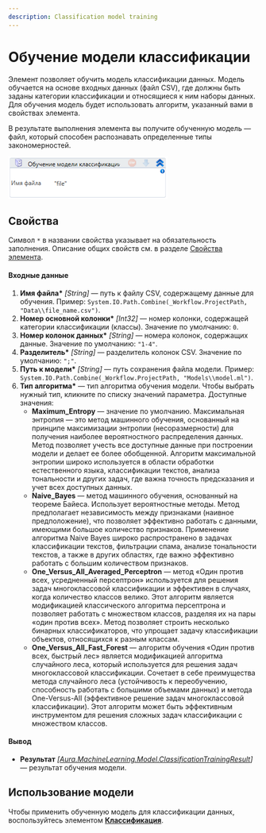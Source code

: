 ```yaml
---
description: Classification model training
---
```


# Обучение модели классификации

Элемент позволяет обучить модель классификации данных. Модель обучается на основе входных данных (файл CSV), где должны быть заданы категории классификации и относящиеся к ним наборы данных. Для обучения модель будет использовать алгоритм, указанный вами в свойствах элемента.

В результате выполнения элемента вы получите обученную модель — файл, который способен распознавать определенные типы закономерностей.

![](<../../../.gitbook/assets/image (181).png>)


## Свойства
Символ `*` в названии свойства указывает на обязательность заполнения. Описание общих свойств см. в разделе [Свойства элемента](https://docs.primo-rpa.ru/primo-rpa/primo-studio/process/elements#svoistva-elementa).

#### Входные данные

1. **Имя файла\*** *[String]* — путь к файлу CSV, содержащему данные для обучения. Пример: `System.IO.Path.Combine(_Workflow.ProjectPath, "Data\\file_name.csv")`.
2. **Номер основной колонки\*** *[Int32]* — номер колонки, содержащей категории классификации (классы). Значение по умолчанию: `0`.
3. **Номер колонок данных\*** *[String]* —  номера колонок, содержащих данные. Значение по умолчанию: `"1-4"`.
4. **Разделитель\*** *[String]* — разделитель колонок CSV. Значение по умолчанию: `";"`.
5. **Путь к модели\*** *[String]* — путь сохранения файла модели. Пример: `System.IO.Path.Combine(_Workflow.ProjectPath, "Models\\model.ml")`.
6. **Тип алгоритма\*** — тип алгоритма обучения модели. Чтобы выбрать нужный тип, кликните по списку значений параметра. Доступные значения:
   * **Maximum_Entropy** — значение по умолчанию. Максимальная энтропия — это метод машинного обучения, основанный на принципе максимизации энтропии (несоразмерности) для получения наиболее вероятностного распределения данных. Метод позволяет учесть все доступные данные при построении модели и делает ее более обобщенной. Алгоритм максимальной энтропии широко используется в области обработки естественного языка, классификации текстов, анализа тональности и других задач, где важна точность предсказания и учет всех доступных данных.
   * **Naive_Bayes** — метод машинного обучения, основанный на теореме Байеса. Использует вероятностные методы. Метод предполагает независимость между признаками (наивное предположение), что позволяет эффективно работать с данными, имеющими большое количество признаков. Применение алгоритма Naive Bayes широко распространено в задачах классификации текстов, фильтрации спама, анализе тональности текстов, а также в других областях, где важно эффективно работать с большим количеством признаков.
   * **One_Versus_All_Averaged_Perceptron** — метод «Один против всех, усредненный персептрон» используется для решения задач многоклассовой классификации и эффективен в случаях, когда количество классов велико. Этот алгоритм является модификацией классического алгоритма персептрона и позволяет работать с множеством классов, разделяя их на пары «один против всех». Метод позволяет строить несколько бинарных классификаторов, что упрощает задачу классификации объектов, относящихся к разным классам.
   * **One_Versus_All_Fast_Forest** — алгоритм обучения «Один против всех, быстрый лес» является модификацией алгоритма случайного леса, который используется для решения задач многоклассовой классификации. Сочетает в себе преимущества метода случайного леса (устойчивость к переобучению, способность работать с большими объемами данных) и метода One-Versus-All (эффективное решение задач многоклассовой классификации). Этот алгоритм может быть эффективным инструментом для решения сложных задач классификации с множеством классов.

#### Вывод

* **Результат** *[[Aura.MachineLearning.Model.ClassificationTrainingResult](https://docs.primo-rpa.ru/primo-rpa/g_elements/el_extra/els_machine_learning/datatypes/classificationtrainingresult)]* — результат обучения модели.

## Использование модели

Чтобы применить обученную модель для классификации данных, воспользуйтесь элементом [**Классификация**](https://docs.primo-rpa.ru/primo-rpa/g_elements/el_extra/els_machine_learning/el_classification).

